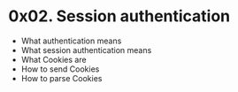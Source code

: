 # 0x02. Session authentication

- What authentication means
- What session authentication means
- What Cookies are
- How to send Cookies
- How to parse Cookies
